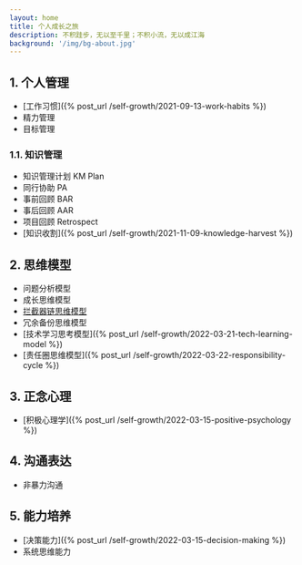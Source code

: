 ```yaml
---
layout: home
title: 个人成长之旅
description: 不积跬步，无以至千里；不积小流，无以成江海
background: '/img/bg-about.jpg'
---
```


## 1. 个人管理

- [工作习惯]({% post_url /self-growth/2021-09-13-work-habits %})
- 精力管理
- 目标管理

### 1.1. 知识管理

- 知识管理计划 KM Plan
- 同行协助 PA
- 事前回顾 BAR
- 事后回顾 AAR
- 项目回顾 Retrospect
- [知识收割]({% post_url /self-growth/2021-11-09-knowledge-harvest %})

## 2. 思维模型

- 问题分析模型
- 成长思维模型
- [拦截器链思维模型](#)
- 冗余备份思维模型
- [技术学习思考模型]({% post_url /self-growth/2022-03-21-tech-learning-model %})
- [责任圈思维模型]({% post_url /self-growth/2022-03-22-responsibility-cycle %})

## 3. 正念心理

- [积极心理学]({% post_url /self-growth/2022-03-15-positive-psychology %})

## 4. 沟通表达

- 非暴力沟通

## 5. 能力培养

- [决策能力]({% post_url /self-growth/2022-03-15-decision-making %})
- 系统思维能力
